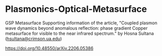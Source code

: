 # Plasmonics-Optical-Metasurface
GSP Metasurface
Supporting information of the article, "Coupled plasmon wave dynamics beyond anomalous reflection: phase gradient Copper metasurface for visible to the near infrared spectrum."
by Hosna Sultana (hsultana@crimson.ua.edu)

https://doi.org/10.48550/arXiv.2206.05386
